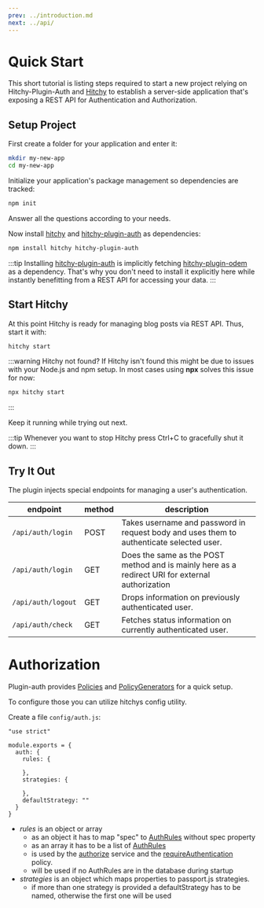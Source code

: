 ```yaml
---
prev: ../introduction.md
next: ../api/
---
```


# Quick Start

This short tutorial is listing steps required to start a new project relying on Hitchy-Plugin-Auth and [Hitchy](https://hitchyjs.github.io/core/) to establish a server-side application that's exposing a REST API for Authentication and Authorization.

## Setup Project

First create a folder for your application and enter it:

```bash
mkdir my-new-app
cd my-new-app
```

Initialize your application's package management so dependencies are tracked:

```bash
npm init
```

Answer all the questions according to your needs.

Now install [hitchy](https://www.npmjs.com/package/hitchy) and [hitchy-plugin-auth](https://www.npmjs.com/package/hitchy-plugin-auth) as dependencies:

```bash
npm install hitchy hitchy-plugin-auth
```

:::tip
Installing [hitchy-plugin-auth](https://www.npmjs.com/package/hitchy-plugin-auth) is implicitly fetching [hitchy-plugin-odem](https://www.npmjs.com/package/hitchy-plugin-odem) as a dependency. That's why you don't need to install it explicitly here while instantly benefitting from a REST API for accessing your data. 
:::

## Start Hitchy

At this point Hitchy is ready for managing blog posts via REST API. Thus, start it with:

```bash
hitchy start
```

:::warning Hitchy not found?
If Hitchy isn't found this might be due to issues with your Node.js and npm setup. In most cases using **npx** solves this issue for now:

```bash
npx hitchy start
```
:::

Keep it running while trying out next.

:::tip
Whenever you want to stop Hitchy press Ctrl+C to gracefully shut it down.
:::


## Try It Out

The plugin injects special endpoints for managing a user's authentication.

| endpoint           | method | description                                                                                      |
|--------------------|--------|--------------------------------------------------------------------------------------------------|
| `/api/auth/login`  | POST   | Takes username and password in request body and uses them to authenticate selected user.         |
| `/api/auth/login`  | GET    | Does the same as the POST method and is mainly here as a redirect URI for external authorization |
| `/api/auth/logout` | GET    | Drops information on previously authenticated user.                                              |
| `/api/auth/check`  | GET    | Fetches status information on currently authenticated user.                                      |


# Authorization
Plugin-auth provides [Policies](../api/policy) and [PolicyGenerators](../api/service/policy-generator.md) for a quick setup.

To configure those you can utilize hitchys config utility.

Create a file ``config/auth.js``:

```
"use strict"

module.exports = {
  auth: {
    rules: {
        
    },
    strategies: {
    
    },
    defaultStrategy: ""
  }
}
```

+ *rules* is an object or array
    + as an object it has to map "spec" to [AuthRules](../api/models/auth-rule.md) without spec property
    + as an array it has to be a list of [AuthRules](../api/models/auth-rule.md)
    + is used by the [authorize](../api/service/auth-library.md) service and the [requireAuthentication](../api/policy/auth.md) policy.
    + will be used if no AuthRules are in the database during startup
+ *strategies* is an object which maps properties to passport.js strategies.
    + if more than one strategy is provided a defaultStrategy has to be named, otherwise the first one will be used
